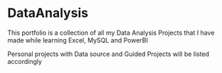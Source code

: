 # DataAnalysis

This portfolio is a collection of all my Data Analysis Projects that I have made while learning Excel, MySQL and PowerBI

Personal projects with Data source and Guided Projects will be listed accordingly
